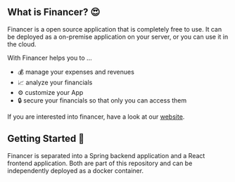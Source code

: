## What is Financer? 😍

Financer is a open source application that is completely free to use. It can be deployed as a on-premise application on your server, or you can use it in the cloud.

With Financer helps you to ...
- 💰 manage your expenses and revenues
- 📈 analyze your financials
- ⚙ customize your App
- 🔒 secure your financials so that only you can access them

If you are interested into financer, have a look at our [website](https://financer-project.org/).

## Getting Started 💨

Financer is separated into a Spring backend application and a React frontend application. Both are part of this repository and can be independently deployed as a docker container.
